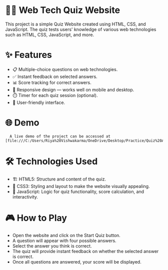 # 🧑‍💻 Web Tech Quiz Website
This project is a simple Quiz Website created using HTML, CSS, and JavaScript. The quiz tests users' knowledge of various web technologies such as HTML, CSS, JavaScript, and more.
# ✨ Features
* 📋 Multiple-choice questions on web technologies.
* ✅ Instant feedback on selected answers.
* 📊 Score tracking for correct answers.
* 📱 Responsive design — works well on mobile and desktop.
* ⏱️ Timer for each quiz session (optional).
* 🎯 User-friendly interface.
# 🌐 Demo
      A live demo of the project can be accessed at [file:///C:/Users/Riya%20Vishwakarma/OneDrive/Desktop/Practice/Quiz%20App/index.html].
#  🛠️ Technologies Used
* 🏗️ HTML5: Structure and content of the quiz.
* 🎨 CSS3: Styling and layout to make the website visually appealing.
* 🧠 JavaScript: Logic for quiz functionality, score calculation, and interactivity.
# 🎮 How to Play
* Open the website and click on the Start Quiz button.
* A question will appear with four possible answers.
* Select the answer you think is correct.
* The quiz will provide instant feedback on whether the selected answer is correct.
* Once all questions are answered, your score will be displayed.
  
